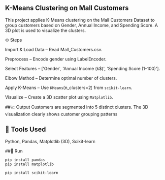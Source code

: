 ##  K-Means Clustering on Mall Customers
This project applies K-Means clustering on the Mall Customers Dataset to group customers based on Gender, Annual Income, and Spending Score. A 3D plot is used to visualize the clusters.

⚙️ Steps

Import & Load Data – Read Mall_Customers.csv.

Preprocess – Encode gender using LabelEncoder.

Select Features – ['Gender', 'Annual Income (k$)', 'Spending Score (1-100)'].

Elbow Method – Determine optimal number of clusters.

Apply K-Means – Use `KMeans`(n_clusters=2) from `scikit-learn`.

Visualize – Create a 3D scatter plot using `Matplotlib`.

 ##📈 Output
Customers are segmented into 5 distinct clusters.
The 3D visualization clearly shows customer grouping patterns


## 🧰 Tools Used

Python, Pandas, Matplotlib (3D), Scikit-learn

##🚀 Run
```
pip install pandas
pip install matplotlib

pip install scikit-learn
```
